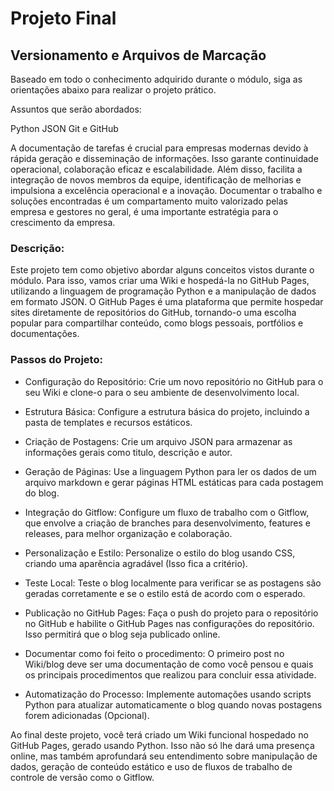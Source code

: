 # Projeto Final

## Versionamento e Arquivos de Marcação

Baseado em todo o conhecimento adquirido durante o módulo, siga as orientações abaixo para realizar o projeto prático.

Assuntos que serão abordados:

Python
JSON
Git e GitHub

A documentação de tarefas é crucial para empresas modernas devido à rápida geração e disseminação de informações. Isso garante continuidade operacional, colaboração eficaz e escalabilidade. Além disso, facilita a integração de novos membros da equipe, identificação de melhorias e impulsiona a excelência operacional e a inovação. Documentar o trabalho e soluções encontradas é um compartamento muito valorizado pelas empresa e gestores no geral, é uma importante estratégia para o crescimento da empresa.

### Descrição:

Este projeto tem como objetivo abordar alguns conceitos vistos durante o módulo. Para isso, vamos criar uma Wiki e hospedá-la no GitHub Pages, utilizando a linguagem de programação Python e a manipulação de dados em formato JSON. O GitHub Pages é uma plataforma que permite hospedar sites diretamente de repositórios do GitHub, tornando-o uma escolha popular para compartilhar conteúdo, como blogs pessoais, portfólios e documentações.

### Passos do Projeto:

- Configuração do Repositório: Crie um novo repositório no GitHub para o seu Wiki e clone-o para o seu ambiente de desenvolvimento local.

- Estrutura Básica: Configure a estrutura básica do projeto, incluindo a pasta de templates e recursos estáticos.

- Criação de Postagens: Crie um arquivo JSON para armazenar as informações gerais como titulo, descrição e autor.

- Geração de Páginas: Use a linguagem Python para ler os dados de um arquivo markdown e gerar páginas HTML estáticas para cada postagem do blog.

- Integração do Gitflow: Configure um fluxo de trabalho com o Gitflow, que envolve a criação de branches para desenvolvimento, features e releases, para melhor organização e colaboração.

- Personalização e Estilo: Personalize o estilo do blog usando CSS, criando uma aparência agradável (Isso fica a critério).

- Teste Local: Teste o blog localmente para verificar se as postagens são geradas corretamente e se o estilo está de acordo com o esperado.

- Publicação no GitHub Pages: Faça o push do projeto para o repositório no GitHub e habilite o GitHub Pages nas configurações do repositório. Isso permitirá que o blog seja publicado online.

- Documentar como foi feito o procedimento: O primeiro post no Wiki/blog deve ser uma documentação de como você pensou e quais os principais procedimentos que realizou para concluir essa atividade.

- Automatização do Processo: Implemente automações usando scripts Python para atualizar automaticamente o blog quando novas postagens forem adicionadas (Opcional).

Ao final deste projeto, você terá criado um Wiki funcional hospedado no GitHub Pages, gerado usando Python. Isso não só lhe dará uma presença online, mas também aprofundará seu entendimento sobre manipulação de dados, geração de conteúdo estático e uso de fluxos de trabalho de controle de versão como o Gitflow.
